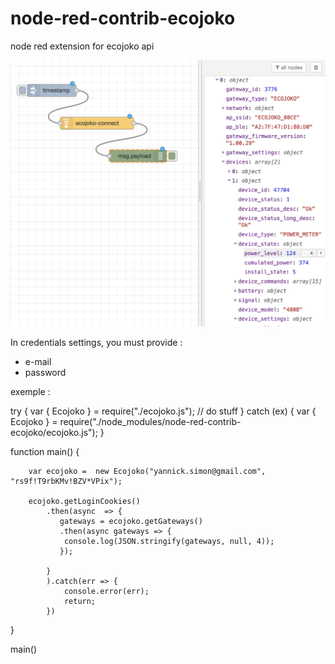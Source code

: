 # node-red-contrib-ecojoko
node red extension for ecojoko api

![Alt text](ecojoko-node-red.png "Ecojoko-connect")

In credentials settings, you must provide : 
- e-mail
- password


exemple : 

try {
    var { Ecojoko } = require("./ecojoko.js");
    // do stuff
} catch (ex) {
    var { Ecojoko } = require("./node_modules/node-red-contrib-ecojoko/ecojoko.js");
}

function main() {

    
        var ecojoko =  new Ecojoko("yannick.simon@gmail.com", "rs9f!T9rbKMv!BZV*VPix");
      
        ecojoko.getLoginCookies()
            .then(async  => {  
               gateways = ecojoko.getGateways()
               .then(async gateways => {
                console.log(JSON.stringify(gateways, null, 4));
               });
               
            }
            ).catch(err => {
                console.error(err);
                return;
            })
}

main()
